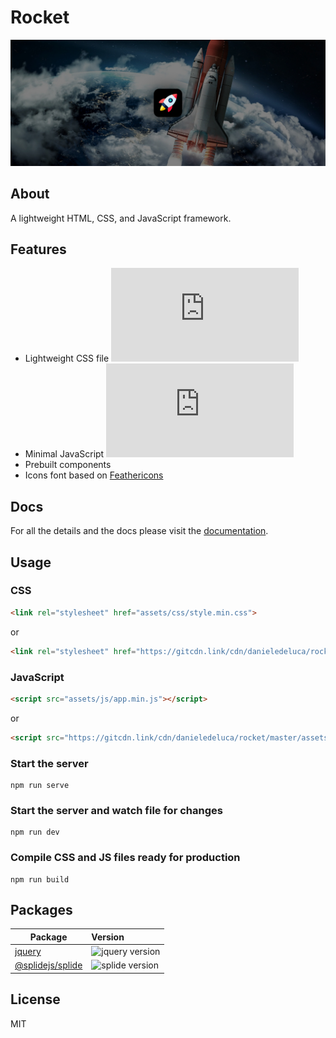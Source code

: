 # Rocket
![Hero image for Rocket framework](docs/assets/images/readme-background.jpg)

## About

A lightweight HTML, CSS, and JavaScript framework.

## Features

* Lightweight CSS file ![CSS size](https://img.shields.io/github/size/danieledeluca/rocket/assets/css/style.min.css?label&color)
* Minimal JavaScript ![JavaScript size](https://img.shields.io/github/size/danieledeluca/rocket/assets/js/app.min.js?label&color)
* Prebuilt components
* Icons font based on [Feathericons](https://feathericons.com/)

## Docs

For all the details and the docs please visit the [documentation](http://danieledeluca.github.io/rocket/docs/).

## Usage

### CSS

```html
<link rel="stylesheet" href="assets/css/style.min.css">
```

or

```html
<link rel="stylesheet" href="https://gitcdn.link/cdn/danieledeluca/rocket/master/assets/css/style.min.css">
```

### JavaScript

```html
<script src="assets/js/app.min.js"></script>
```

or

```html
<script src="https://gitcdn.link/cdn/danieledeluca/rocket/master/assets/js/app.min.js"></script>
```

### Start the server

```
npm run serve
```

### Start the server and watch file for changes

```
npm run dev
```

### Compile CSS and JS files ready for **production**

```
npm run build
```

## Packages

| Package | Version |
| --- | :-- |
| [jquery](https://github.com/jquery/jquery) | ![jquery version](https://img.shields.io/npm/v/jquery.svg?label) |
| [@splidejs/splide](https://github.com/Splidejs/splide) | ![splide version](https://img.shields.io/npm/v/@splidejs/splide.svg?label) |

## License

MIT
